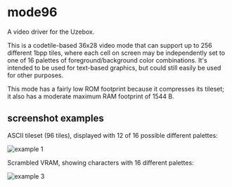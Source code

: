 # mode96
A video driver for the Uzebox.

This is a codetile-based 36x28 video mode that can support up to 256 different 1bpp tiles, where
each cell on screen may be independently set to one of 16 palettes of foreground/background color
combinations. It's intended to be used for text-based graphics, but could still easily be used for
other purposes.

This mode has a fairly low ROM footprint because it compresses its tileset; it also has a moderate
maximum RAM footprint of 1544 B.

## screenshot examples

ASCII tileset (96 tiles), displayed with 12 of 16 possible different palettes:

![example 1](https://imgur.com/V9Ydd2A.png)

Scrambled VRAM, showing characters with 16 different palettes:

![example 3](https://imgur.com/MB2Hu8H.png)
